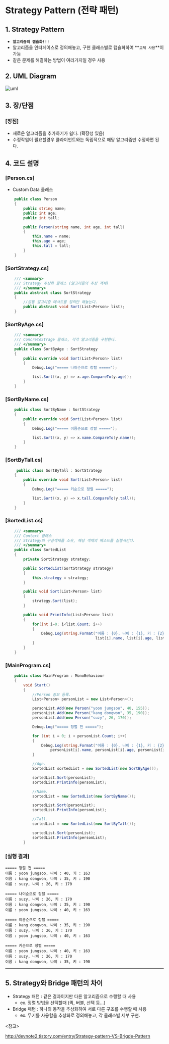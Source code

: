 # Strategy Pattern (전략 패턴)



## 1. Strategy Pattern 
- **`알고리즘의 캡슐화!!!`**
- 알고리즘을 인터페이스로 정의해놓고, 구현 클래스별로 캡슐화하여 **`교체 사용`**이 가능
- 같은 문제를 해결하는 방법이 여러가지일 경우 사용



## 2. UML Diagram
![uml](http://www.dofactory.com/images/diagrams/net/strategy.gif)


## 3. 장/단점

### [장점]
- 새로운 알고리즘을 추가하기가 쉽다. (확장성 있음)
- 수정작업이 필요할경우 클라이언트와는 독립적으로 해당 알고리즘만 수정하면 된다.




## 4. 코드 설명

### [Person.cs]

- Custom Data 클래스

~~~~c#
    public class Person
    {
        public string name;
        public int age;
        public int tall;

        public Person(string name, int age, int tall)
        {
            this.name = name;
            this.age = age;
            this.tall = tall;
        }
    }
~~~~


### [SortStrategy.cs]

~~~~c#
    /// <summary>
    /// Strategy 추상화 클래스 (알고리즘의 추상 객체)
    /// </summary>
    public abstract class SortStrategy
    {
        //공통 알고리즘 메서드를 정의만 해놓는다.
        public abstract void Sort(List<Person> list);
    }
~~~~


### [SortByAge.cs]

~~~~c#
    /// <summary>
    /// ConcreteStrage 클래스, 각각 알고리즘을 구현한다.
    /// </summary>
    public class SortByAge : SortStrategy
    {
        public override void Sort(List<Person> list)
        {
            Debug.Log("===== 나이순으로 정렬 =====");

            list.Sort((x, y) => x.age.CompareTo(y.age));
        }
    }
~~~~


### [SortByName.cs]

```c#
    public class SortByName : SortStrategy
    {
        public override void Sort(List<Person> list)
        {
            Debug.Log("===== 이름순으로 정렬 =====");

            list.Sort((x, y) => x.name.CompareTo(y.name));
        }
    }
```



### [SortByTall.cs]

```c#
     public class SortByTall : SortStrategy
    {
        public override void Sort(List<Person> list)
        {
            Debug.Log("===== 키순으로 정렬 =====");

            list.Sort((x, y) => x.tall.CompareTo(y.tall));
        }
    }
```



### [SortedList.cs]

```c#
    /// <summary>
    /// Context 클래스
    /// Strategy의 구상객체를 소유, 해당 객체의 메소드를 실행시킨다.
    /// </summary>
    public class SortedList
    {
        private SortStrategy strategy;

        public SortedList(SortStrategy strategy)
        {
            this.strategy = strategy;
        }

        public void Sort(List<Person> list)
        {
            strategy.Sort(list); 
        }

        public void PrintInfo(List<Person> list)
        {
            for(int i=0; i<list.Count; i++)
            {
                Debug.Log(string.Format("이름 : {0}, 나이 : {1}, 키 : {2}", 
                                        list[i].name, list[i].age, list[i].tall));
            }
        }
    }
```



### [MainProgram.cs]

~~~~c#
    public class MainProgram : MonoBehaviour
    {
        void Start()
        {
            //Person 정보 등록.
            List<Person> personList = new List<Person>();

            personList.Add(new Person("yoon jungsoo", 40, 155));
            personList.Add(new Person("kang dongwon", 35, 190));
            personList.Add(new Person("suzy", 26, 170));

            Debug.Log("===== 정렬 전 =====");

            for (int i = 0; i < personList.Count; i++)
            {
                Debug.Log(string.Format("이름 : {0}, 나이 : {1}, 키 : {2}", 
                    personList[i].name, personList[i].age, personList[i].tall));
            }

            //Age.
            SortedList sortedList = new SortedList(new SortByAge());

            sortedList.Sort(personList);
            sortedList.PrintInfo(personList);

            //Name.
            sortedList = new SortedList(new SortByName());

            sortedList.Sort(personList);
            sortedList.PrintInfo(personList);

            //Tall.
            sortedList = new SortedList(new SortByTall());

            sortedList.Sort(personList);
            sortedList.PrintInfo(personList);
        }
~~~~




### [실행 결과]

	===== 정렬 전 =====
	이름 : yoon jungsoo, 나이 : 40, 키 : 163
	이름 : kang dongwon, 나이 : 35, 키 : 190
	이름 : suzy, 나이 : 26, 키 : 170
	
	===== 나이순으로 정렬 =====
	이름 : suzy, 나이 : 26, 키 : 170
	이름 : kang dongwon, 나이 : 35, 키 : 190
	이름 : yoon jungsoo, 나이 : 40, 키 : 163
	
	===== 이름순으로 정렬 =====
	이름 : kang dongwon, 나이 : 35, 키 : 190
	이름 : suzy, 나이 : 26, 키 : 170
	이름 : yoon jungsoo, 나이 : 40, 키 : 163
	
	===== 키순으로 정렬 =====
	이름 : yoon jungsoo, 나이 : 40, 키 : 163
	이름 : suzy, 나이 : 26, 키 : 170
	이름 : kang dongwon, 나이 : 35, 키 : 190

---



## 5. Strategy와 Bridge 패턴의 차이

- Strategy 패턴 : 같은 결과이지만 다른 알고리즘으로 수행할 때 사용  
  - ex. 정렬 방법을 선택할때 (퀵, 버블, 선택 등...)
- Bridge 패턴 : 하나의 동작을 추상화하여 서로 다른 구조를 수행할 때 사용
  - ex. 무기를 사용함을 추상화로 정의해놓고, 각 클래스별 세부 구현.



<참고>

http://devnote2.tistory.com/entry/Strategy-pattern-VS-Brigde-Pattern